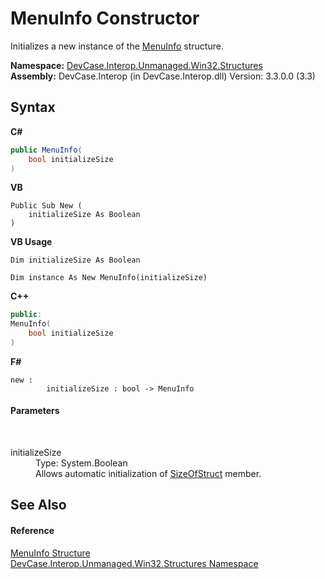 # MenuInfo Constructor 
 

Initializes a new instance of the <a href="T_DevCase_Interop_Unmanaged_Win32_Structures_MenuInfo">MenuInfo</a> structure.

**Namespace:**&nbsp;<a href="N_DevCase_Interop_Unmanaged_Win32_Structures">DevCase.Interop.Unmanaged.Win32.Structures</a><br />**Assembly:**&nbsp;DevCase.Interop (in DevCase.Interop.dll) Version: 3.3.0.0 (3.3)

## Syntax

**C#**<br />
``` C#
public MenuInfo(
	bool initializeSize
)
```

**VB**<br />
``` VB
Public Sub New ( 
	initializeSize As Boolean
)
```

**VB Usage**<br />
``` VB Usage
Dim initializeSize As Boolean

Dim instance As New MenuInfo(initializeSize)
```

**C++**<br />
``` C++
public:
MenuInfo(
	bool initializeSize
)
```

**F#**<br />
``` F#
new : 
        initializeSize : bool -> MenuInfo
```


#### Parameters
&nbsp;<dl><dt>initializeSize</dt><dd>Type: System.Boolean<br />Allows automatic initialization of <a href="F_DevCase_Interop_Unmanaged_Win32_Structures_MenuInfo_SizeOfStruct">SizeOfStruct</a> member.</dd></dl>

## See Also


#### Reference
<a href="T_DevCase_Interop_Unmanaged_Win32_Structures_MenuInfo">MenuInfo Structure</a><br /><a href="N_DevCase_Interop_Unmanaged_Win32_Structures">DevCase.Interop.Unmanaged.Win32.Structures Namespace</a><br />